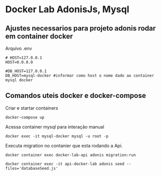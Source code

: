 # Docker Lab AdonisJs, Mysql

## Ajustes necessarios para projeto adonis rodar em container docker

Arquivo .env
```
# HOST=127.0.0.1
HOST=0.0.0.0
```
```
#DB_HOST=127.0.0.1
DB_HOST=mysql-docker #informar como host o nome dado ao container mysql docker
```

## Comandos uteis docker e docker-compose

Criar e startar containers
```
docker-compose up
```

Acessa container mysql para interação manual
```
docker exec -it mysql-docker mysql -u root -p
```

Executa migration no contanier que esta rodando a Api.
```
docker container exec docker-lab-api adonis migration:run
```
```
docker container exec -it api-docker-lab adonis seed --files='databaseSeed.js'
```